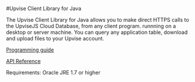 #Upvise Client Library for Java

The Upvise Client Library for Java allows you to make direct HTTPS calls to the UpviseJS Cloud Database, from any client program. runnning on a desktop or server machine. You can query any application table, download and upload files to your Upvise account.

[Programming guide](https://www.upvise.com/dev/guide/default.htm)

[API Reference](https://www.upvise.com/dev/api/default.htm)

Requirements: Oracle JRE 1.7 or higher
